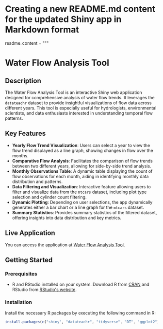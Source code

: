 # Creating a new README.md content for the updated Shiny app in Markdown format
readme_content = """
# Water Flow Analysis Tool

## Description
The Water Flow Analysis Tool is an interactive Shiny web application designed for comprehensive analysis of water flow trends. It leverages the `datateachr` dataset to provide insightful visualizations of flow data across different years. This tool is especially useful for hydrologists, environmental scientists, and data enthusiasts interested in understanding temporal flow patterns.

## Key Features
- **Yearly Flow Trend Visualization**: Users can select a year to view the flow trend displayed as a line graph, showing changes in flow over the months.
- **Comparative Flow Analysis**: Facilitates the comparison of flow trends between two different years, allowing for side-by-side trend analysis.
- **Monthly Observations Table**: A dynamic table displaying the count of flow observations for each month, aiding in identifying monthly data distribution and patterns.
- **Data Filtering and Visualization**: Interactive feature allowing users to filter and visualize data from the `mtcars` dataset, including plot type selection and cylinder count filtering.
- **Dynamic Plotting**: Depending on user selections, the app dynamically generates either a bar chart or a line graph for the `mtcars` dataset.
- **Summary Statistics**: Provides summary statistics of the filtered dataset, offering insights into data distribution and key metrics.

## Live Application
You can access the application at [Water Flow Analysis Tool](#https://poppypeapea.shinyapps.io/flowrate/).

## Getting Started

### Prerequisites
- R and RStudio installed on your system. Download R from [CRAN](https://cran.r-project.org/) and RStudio from [RStudio's website](https://www.rstudio.com/products/rstudio/download/).

### Installation
Install the necessary R packages by executing the following command in R:

```R
install.packages(c("shiny", "datateachr", "tidyverse", "DT", "ggplot2"))
